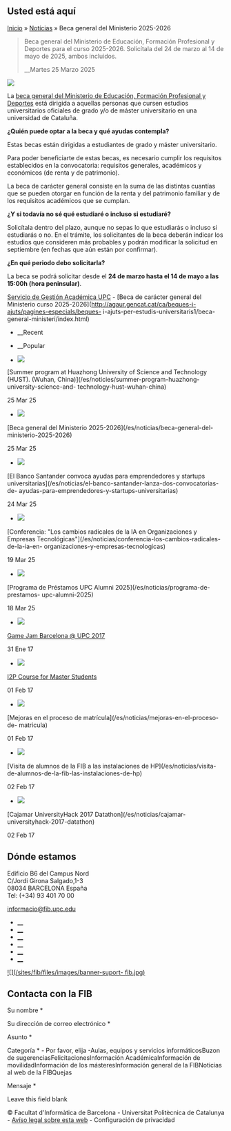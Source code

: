 ## Usted está aquí

[Inicio](/es) » [Notícias](/es/noticias) » Beca general del Ministerio
2025-2026

> Beca general del Ministerio de Educación, Formación Profesional y Deportes
> para el curso 2025-2026. Solicítala del 24 de marzo al 14 de mayo de 2025,
> ambos incluidos.
>
> __Martes 25 Marzo 2025

![](https://www.fib.upc.edu/sites/fib/files/styles/large/public/beca_general_del_ministeri_2025_-_2026_.png?itok=1eq1O-wg)

La [beca general del Ministerio de Educación, Formación Profesional y
Deportes](http://www.becaseducacion.gob.es/becas-y-ayudas.html) está dirigida
a aquellas personas que cursen estudios universitarios oficiales de grado y/o
de máster universitario en una universidad de Cataluña.

**¿Quién puede optar a la beca y qué ayudas contempla?**

Estas becas están dirigidas a estudiantes de grado y máster universitario.

Para poder beneficiarte de estas becas, es necesario cumplir los requisitos
establecidos en la convocatoria: requisitos generales, académicos y económicos
(de renta y de patrimonio).

La beca de carácter general consiste en la suma de las distintas cuantías que
se pueden otorgar en función de la renta y del patrimonio familiar y de los
requisitos académicos que se cumplan.

**¿Y si todavía no sé qué estudiaré o incluso si estudiaré?**

Solicítala dentro del plazo, aunque no sepas lo que estudiarás o incluso si
estudiarás o no. En el trámite, los solicitantes de la beca deberán indicar
los estudios que consideren más probables y podrán modificar la solicitud en
septiembre (en fechas que aún están por confirmar).

**¿En qué periodo debo solicitarla?**

La beca se podrá solicitar desde el **24 de marzo hasta el 14 de mayo a las
15:00h (hora peninsular)**.

[Servicio de Gestión Académica
UPC](http://www.upc.edu/sga/ca/Beques/BequesEstudi/became) \- [Beca de
carácter general del Ministerio curso
2025-2026](http://agaur.gencat.cat/ca/beques-i-ajuts/pagines-especials/beques-
i-ajuts-per-estudis-universitaris1/beca-general-ministeri/index.html)

  * __Recent
  * __Popular

  * [![](https://www.fib.upc.edu/sites/fib/files/styles/media_thumbnail/public/summer_school_huazong_2025_per_noticia.png?itok=rNCmgzAl)](/es/noticies/summer-program-huazhong-university-science-and-technology-hust-wuhan-china)

[Summer program at Huazhong University of Science and Technology (HUST).
(Wuhan, China)](/es/noticies/summer-program-huazhong-university-science-and-
technology-hust-wuhan-china)

25 Mar 25

  * [![](https://www.fib.upc.edu/sites/fib/files/styles/media_thumbnail/public/beca_general_del_ministeri_2025_-_2026_.png?itok=p5vx2yRW)](/es/noticias/beca-general-del-ministerio-2025-2026)

[Beca general del Ministerio 2025-2026](/es/noticias/beca-general-del-
ministerio-2025-2026)

25 Mar 25

  * [![](https://www.fib.upc.edu/sites/fib/files/styles/media_thumbnail/public/santanderx_startups_noticia.png?itok=yRG6AbEt)](/es/noticias/el-banco-santander-lanza-dos-convocatorias-de-ayudas-para-emprendedores-y-startups-universitarias)

[El Banco Santander convoca ayudas para emprendedores y startups
universitarias](/es/noticias/el-banco-santander-lanza-dos-convocatorias-de-
ayudas-para-emprendedores-y-startups-universitarias)

24 Mar 25

  * [![](https://www.fib.upc.edu/sites/fib/files/styles/media_thumbnail/public/conferencia_daniel_niezgoda_ia_per_noticia_v2.png?itok=Y0TRSLUB)](/es/noticias/conferencia-los-cambios-radicales-de-la-ia-en-organizaciones-y-empresas-tecnologicas)

[Conferencia: "Los cambios radicales de la IA en Organizaciones y Empresas
Tecnológicas"](/es/noticias/conferencia-los-cambios-radicales-de-la-ia-en-
organizaciones-y-empresas-tecnologicas)

19 Mar 25

  * [![](https://www.fib.upc.edu/sites/fib/files/styles/media_thumbnail/public/prestecupcalumni_2025.png?itok=ZR7Oqgh6)](/es/noticias/programa-de-prestamos-upc-alumni-2025)

[Programa de Préstamos UPC Alumni 2025](/es/noticias/programa-de-prestamos-
upc-alumni-2025)

18 Mar 25

  * [![](https://www.fib.upc.edu/sites/fib/files/styles/media_thumbnail/public/logo-gamejambarcelona2017.png?itok=2xd3AN94)](/es/noticias/game-jam-barcelona-upc-2017)

[Game Jam Barcelona @ UPC 2017](/es/noticias/game-jam-barcelona-upc-2017)

31 Ene 17

  * [![](https://www.fib.upc.edu/sites/fib/files/styles/media_thumbnail/public/i2p-2017.png?itok=3x2IfqG3)](/es/noticies/i2p-course-master-students)

[I2P Course for Master Students](/es/noticies/i2p-course-master-students)

01 Feb 17

  * [![](https://www.fib.upc.edu/sites/fib/files/styles/media_thumbnail/public/esecretaria_pantalles.png?itok=wWF2uHmQ)](/es/noticias/mejoras-en-el-proceso-de-matricula)

[Mejoras en el proceso de matrícula](/es/noticias/mejoras-en-el-proceso-de-
matricula)

01 Feb 17

  * [![](https://www.fib.upc.edu/sites/fib/files/styles/media_thumbnail/public/visitahp2017.jpg?itok=tJk2gYbI)](/es/noticias/visita-de-alumnos-de-la-fib-las-instalaciones-de-hp)

[Visita de alumnos de la FIB a las instalaciones de HP](/es/noticias/visita-
de-alumnos-de-la-fib-las-instalaciones-de-hp)

02 Feb 17

  * [![](https://www.fib.upc.edu/sites/fib/files/styles/media_thumbnail/public/datathonuniversityhack-2017.png?itok=H-tHkATI)](/es/noticias/cajamar-universityhack-2017-datathon)

[Cajamar UniversityHack 2017 Datathon](/es/noticias/cajamar-
universityhack-2017-datathon)

02 Feb 17

## Dónde estamos

Edificio B6 del Campus Nord  
C/Jordi Girona Salgado,1-3  
08034 BARCELONA España  
Tel: (+34) 93 401 70 00

[informacio@fib.upc.edu](mailto:informacio@fib.upc.edu)

  * [__](/es/noticies/rss.rss)
  * [__](https://www.facebook.com/fib.upc)
  * [__](https://twitter.com/fib_upc)
  * [__](https://www.flickr.com/photos/fib-upc/albums)
  * [__](https://www.youtube.com/user/mediafib)
  * [__](https://www.instagram.com/fib.upc/)

[![](/sites/fib/files/images/banner-suport-
fib.jpg)](http://suport.fib.upc.edu)

## Contacta con la FIB

Su nombre *

Su dirección de correo electrónico *

Asunto *

Categoría * \- Por favor, elija -Aulas, equipos y servicios informáticosBuzon
de sugerenciasFelicitacionesInformación AcadémicaInformación de
movilidadInformación de los másteresInformación general de la FIBNoticias al
web de la FIBQuejas

Mensaje *

Leave this field blank

© Facultat d'Informàtica de Barcelona - Universitat Politècnica de Catalunya -
[Avíso legal sobre esta web](/es/aviso-legal-sobre-esta-web) \- Configuración
de privacidad

